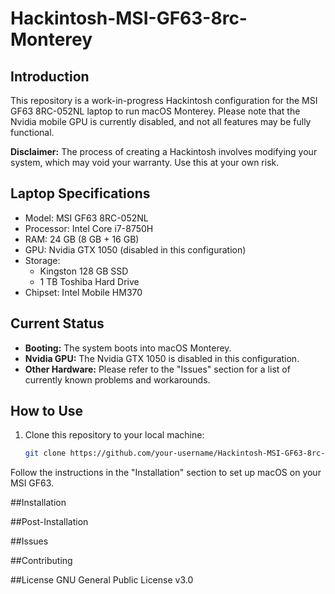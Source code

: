 # Hackintosh-MSI-GF63-8rc-Monterey

## Introduction

This repository is a work-in-progress Hackintosh configuration for the MSI GF63 8RC-052NL laptop to run macOS Monterey. Please note that the Nvidia mobile GPU is currently disabled, and not all features may be fully functional.

**Disclaimer:** The process of creating a Hackintosh involves modifying your system, which may void your warranty. Use this at your own risk.

## Laptop Specifications

- Model: MSI GF63 8RC-052NL
- Processor: Intel Core i7-8750H
- RAM: 24 GB (8 GB + 16 GB)
- GPU: Nvidia GTX 1050 (disabled in this configuration)
- Storage:
  - Kingston 128 GB SSD
  - 1 TB Toshiba Hard Drive
- Chipset: Intel Mobile HM370

## Current Status

- **Booting:** The system boots into macOS Monterey.
- **Nvidia GPU:** The Nvidia GTX 1050 is disabled in this configuration.
- **Other Hardware:** Please refer to the "Issues" section for a list of currently known problems and workarounds.

## How to Use

1. Clone this repository to your local machine:

   ```bash
   git clone https://github.com/your-username/Hackintosh-MSI-GF63-8rc-Monterey.git
Follow the instructions in the "Installation" section to set up macOS on your MSI GF63.


##Installation

##Post-Installation


##Issues


##Contributing


##License
GNU General Public License v3.0
